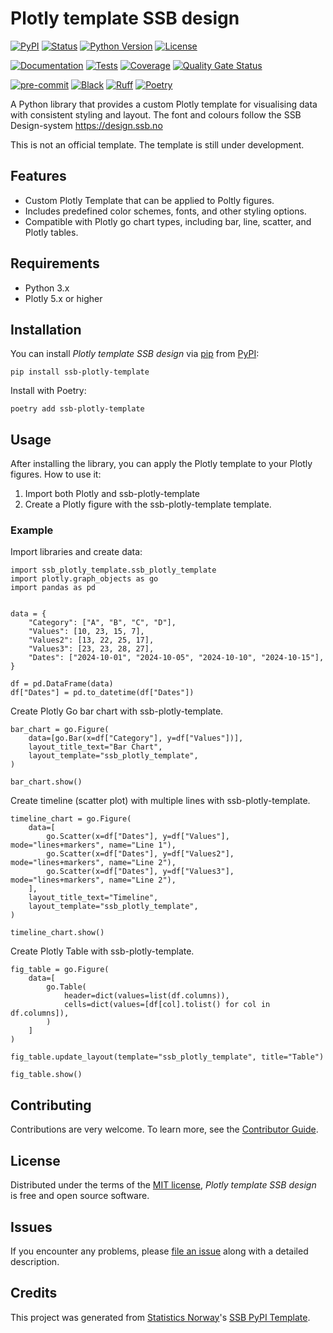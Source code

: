 # Plotly template SSB design

[![PyPI](https://img.shields.io/pypi/v/ssb-plotly-template.svg)][pypi status]
[![Status](https://img.shields.io/pypi/status/ssb-plotly-template.svg)][pypi status]
[![Python Version](https://img.shields.io/pypi/pyversions/ssb-plotly-template)][pypi status]
[![License](https://img.shields.io/pypi/l/ssb-plotly-template)][license]

[![Documentation](https://github.com/statisticsnorway/ssb-plotly-template/actions/workflows/docs.yml/badge.svg)][documentation]
[![Tests](https://github.com/statisticsnorway/ssb-plotly-template/actions/workflows/tests.yml/badge.svg)][tests]
[![Coverage](https://sonarcloud.io/api/project_badges/measure?project=statisticsnorway_ssb-plotly-template&metric=coverage)][sonarcov]
[![Quality Gate Status](https://sonarcloud.io/api/project_badges/measure?project=statisticsnorway_ssb-plotly-template&metric=alert_status)][sonarquality]

[![pre-commit](https://img.shields.io/badge/pre--commit-enabled-brightgreen?logo=pre-commit&logoColor=white)][pre-commit]
[![Black](https://img.shields.io/badge/code%20style-black-000000.svg)][black]
[![Ruff](https://img.shields.io/endpoint?url=https://raw.githubusercontent.com/astral-sh/ruff/main/assets/badge/v2.json)](https://github.com/astral-sh/ruff)
[![Poetry](https://img.shields.io/endpoint?url=https://python-poetry.org/badge/v0.json)][poetry]

[pypi status]: https://pypi.org/project/ssb-plotly-template/
[documentation]: https://statisticsnorway.github.io/ssb-plotly-template
[tests]: https://github.com/statisticsnorway/ssb-plotly-template/actions?workflow=Tests

[sonarcov]: https://sonarcloud.io/summary/overall?id=statisticsnorway_ssb-plotly-template
[sonarquality]: https://sonarcloud.io/summary/overall?id=statisticsnorway_ssb-plotly-template
[pre-commit]: https://github.com/pre-commit/pre-commit
[black]: https://github.com/psf/black
[poetry]: https://python-poetry.org/

A Python library that provides a custom Plotly template for visualising data with consistent styling and layout. The font and colours follow the SSB Design-system https://design.ssb.no

This is not an official template. The template is still under development.

## Features

- Custom Plotly Template that can be applied to Poltly figures.
- Includes predefined color schemes, fonts, and other styling options.
- Compatible with Plotly go chart types, including bar, line, scatter, and Plotly tables.


## Requirements

- Python 3.x
- Plotly 5.x or higher

## Installation

You can install _Plotly template SSB design_ via [pip] from [PyPI]:

```console
pip install ssb-plotly-template
```

Install with Poetry:
```console
poetry add ssb-plotly-template
```

## Usage

After installing the library, you can apply the Plotly template to your Plotly figures. How to use it:

1. Import both Plotly and ssb-plotly-template
2. Create a Plotly figure with the ssb-plotly-template template.

### Example
Import libraries and create data:
```
import ssb_plotly_template.ssb_plotly_template
import plotly.graph_objects as go
import pandas as pd


data = {
    "Category": ["A", "B", "C", "D"],
    "Values": [10, 23, 15, 7],
    "Values2": [13, 22, 25, 17],
    "Values3": [23, 23, 28, 27],
    "Dates": ["2024-10-01", "2024-10-05", "2024-10-10", "2024-10-15"],
}

df = pd.DataFrame(data)
df["Dates"] = pd.to_datetime(df["Dates"])
```

Create Plotly Go bar chart with ssb-plotly-template.
```
bar_chart = go.Figure(
    data=[go.Bar(x=df["Category"], y=df["Values"])],
    layout_title_text="Bar Chart",
    layout_template="ssb_plotly_template",
)

bar_chart.show()
```

Create timeline (scatter plot) with multiple lines with ssb-plotly-template.

```
timeline_chart = go.Figure(
    data=[
        go.Scatter(x=df["Dates"], y=df["Values"], mode="lines+markers", name="Line 1"),
        go.Scatter(x=df["Dates"], y=df["Values2"], mode="lines+markers", name="Line 2"),
        go.Scatter(x=df["Dates"], y=df["Values3"], mode="lines+markers", name="Line 2"),
    ],
    layout_title_text="Timeline",
    layout_template="ssb_plotly_template",
)

timeline_chart.show()
```

Create Plotly Table with ssb-plotly-template.

```
fig_table = go.Figure(
    data=[
        go.Table(
            header=dict(values=list(df.columns)),
            cells=dict(values=[df[col].tolist() for col in df.columns]),
        )
    ]
)

fig_table.update_layout(template="ssb_plotly_template", title="Table")

fig_table.show()
```


## Contributing

Contributions are very welcome.
To learn more, see the [Contributor Guide].

## License

Distributed under the terms of the [MIT license][license],
_Plotly template SSB design_ is free and open source software.

## Issues

If you encounter any problems,
please [file an issue] along with a detailed description.

## Credits

This project was generated from [Statistics Norway]'s [SSB PyPI Template].

[statistics norway]: https://www.ssb.no/en
[pypi]: https://pypi.org/
[ssb pypi template]: https://github.com/statisticsnorway/ssb-pypitemplate
[file an issue]: https://github.com/statisticsnorway/ssb-plotly-template/issues
[pip]: https://pip.pypa.io/

<!-- github-only -->

[license]: https://github.com/statisticsnorway/ssb-plotly-template/blob/main/LICENSE
[contributor guide]: https://github.com/statisticsnorway/ssb-plotly-template/blob/main/CONTRIBUTING.md
[reference guide]: https://statisticsnorway.github.io/ssb-plotly-template/reference.html
